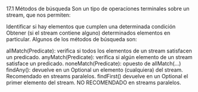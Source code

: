 17.1 Métodos de búsqueda
Son un tipo de operaciones terminales sobre un stream, que nos permiten:

Identificar si hay elementos que cumplen una determinada condición
Obtener (si el stream contiene alguno) determinados elementos en particular.
Algunos de los métodos de búsqueda son:

allMatch(Predicate<T>): verifica si todos los elementos de un stream satisfacen un predicado.
anyMatch(Predicate<T>): verifica si algún elemento de un stream satisface un predicado.
noneMatch(Predicate<T>): opuesto de allMatch(…)
findAny(): devuelve en un Optional<T> un elemento (cualquiera) del stream. Recomendado en streams paralelos.
findFirst() devuelve en un Optional<T> el primer elemento del stream. NO RECOMENDADO en streams paralelos.